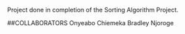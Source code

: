 Project done in completion of the Sorting Algorithm Project.

##COLLABORATORS
Onyeabo Chiemeka
Bradley Njoroge
